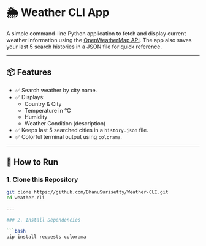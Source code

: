 # 🌦️ Weather CLI App

A simple command-line Python application to fetch and display current weather information using the [OpenWeatherMap API](https://openweathermap.org/api). The app also saves your last 5 search histories in a JSON file for quick reference.

---

## 📦 Features

- ✅ Search weather by city name.
- ✅ Displays:
  - Country & City
  - Temperature in °C
  - Humidity
  - Weather Condition (description)
- ✅ Keeps last 5 searched cities in a `history.json` file.
- ✅ Colorful terminal output using `colorama`.

---

## 🚀 How to Run

### 1. Clone this Repository
```bash
git clone https://github.com/BhanuSurisetty/Weather-CLI.git
cd weather-cli

---

### 2. Install Dependencies

```bash
pip install requests colorama

